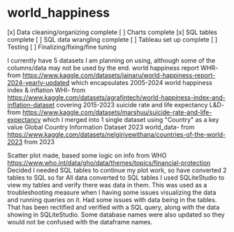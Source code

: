 # world_happiness

[x] Data cleaning/organizing complete
[ ] Charts complete
[x] SQL tables complete
[ ] SQL data wrangling complete
[ ] Tableau set up complete
[ ] Testing
[ ] Finalizing/fixing/fine tuning

I currently have 5 datasets I am planning on using, although some of the columns/data may not be used by the end. 
world happiness report WHR- from https://www.kaggle.com/datasets/jainaru/world-happiness-report-2024-yearly-updated which encapsulates 2005-2024
world happiness index & inflation WHI- from https://www.kaggle.com/datasets/agrafintech/world-happiness-index-and-inflation-dataset covering 2015-2023
suicide rate and life expectancy L&D- from https://www.kaggle.com/datasets/marshuu/suicide-rate-and-life-expectancy which I merged into 1 single dataset using "Country" as a key value
Global Country Information Dataset 2023 world_data- from https://www.kaggle.com/datasets/nelgiriyewithana/countries-of-the-world-2023 from 2023

Scatter plot made, based some logic on info from WHO https://www.who.int/data/gho/data/themes/topics/financial-protection
Decided I needed SQL tables to continue my plot work, so have converted 2 tables to SQL so far
All data converted to SQL tables
I used SQLiteStudio to view my tables and verify there was data in them. This was used as a troubleshooting measure when I having some issues visualizing the data and running queries on it. 
Had some issues with data being in the tables. That has been rectified and verified with a SQL query, along with the data showing in SQLiteStudio. 
Some database names were also updated so they would not be confused with the dataframe names.